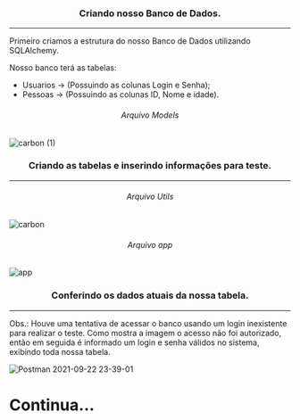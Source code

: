 <h3 align="center"> Criando nosso Banco de Dados. </h3>
<hr>

Primeiro criamos a estrutura do nosso Banco de Dados utilizando SQLAlchemy.

<p>Nosso banco terá as tabelas:</p>
<ul>
  <li>Usuarios -> (Possuindo as colunas Login e Senha);
  <li>Pessoas -> (Possuindo as colunas ID, Nome e idade).  
</ul>

<h6 align="center">Arquivo Models</h6>

![carbon (1)](https://user-images.githubusercontent.com/43455579/134454567-24a4f640-8db7-4868-8f79-de0d37c66824.png)

<h3 align="center"> Criando as tabelas e inserindo informações para teste. </h3>
<hr>
<h6 align="center">Arquivo Utils</h6>

![carbon](https://user-images.githubusercontent.com/43455579/134454520-1e50e582-9167-4fee-ad6a-c6dfdafe2647.png)

<h6 align="center">Arquivo app</h6>

![app](https://user-images.githubusercontent.com/43455579/134599544-8067c9cf-ea88-4342-967a-4c41111d2b06.png)

<h3 align="center"> Conferindo os dados atuais da nossa tabela. </h3>
<hr>

Obs.: Houve uma tentativa de acessar o banco usando um login inexistente para realizar o teste. Como mostra a imagem o acesso não foi autorizado, 
então em seguida é informado um login e senha válidos no sistema, exibindo toda nossa tabela.

![Postman 2021-09-22 23-39-01](https://user-images.githubusercontent.com/43455579/134450843-1605e351-7934-4bc3-9cbb-afdacad88869.gif)


<h1>Continua...</h1>

